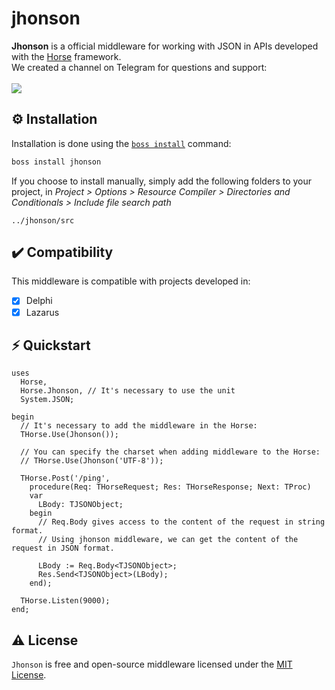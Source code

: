 # jhonson
<b>Jhonson</b> is a official middleware for working with JSON in APIs developed with the <a href="https://github.com/HashLoad/horse">Horse</a> framework.
<br>We created a channel on Telegram for questions and support:<br><br>
<a href="https://t.me/hashload">
  <img src="https://img.shields.io/badge/telegram-join%20channel-7289DA?style=flat-square">
</a>

## ⚙️ Installation
Installation is done using the [`boss install`](https://github.com/HashLoad/boss) command:
``` sh
boss install jhonson
```
If you choose to install manually, simply add the following folders to your project, in *Project > Options > Resource Compiler > Directories and Conditionals > Include file search path*
```
../jhonson/src
```

## ✔️ Compatibility
This middleware is compatible with projects developed in:
- [X] Delphi
- [X] Lazarus

## ⚡️ Quickstart
```delphi
uses 
  Horse, 
  Horse.Jhonson, // It's necessary to use the unit
  System.JSON;

begin
  // It's necessary to add the middleware in the Horse:
  THorse.Use(Jhonson());
  
  // You can specify the charset when adding middleware to the Horse:
  // THorse.Use(Jhonson('UTF-8')); 

  THorse.Post('/ping',
    procedure(Req: THorseRequest; Res: THorseResponse; Next: TProc)
    var
      LBody: TJSONObject;
    begin
      // Req.Body gives access to the content of the request in string format.
      // Using jhonson middleware, we can get the content of the request in JSON format.
      
      LBody := Req.Body<TJSONObject>;
      Res.Send<TJSONObject>(LBody);
    end);

  THorse.Listen(9000);
end;
```

## ⚠️ License
`Jhonson` is free and open-source middleware licensed under the [MIT License](https://github.com/HashLoad/jhonson/blob/master/LICENSE). 
